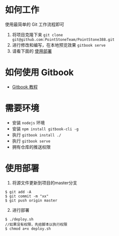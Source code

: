 # 如何工作
使用最简单的 Git 工作流程即可
1. 将项目克隆下来 `git clone git@github.com:PointStoneTeam/PointStone388.git`
2. 进行修改和编写，在本地预览效果 `gitbook serve`
3. 请看下面的 [使用部署](#使用部署)

# 如何使用 Gitbook
- [Gitbook 教程](http://gitbook.zhangjikai.com/)

# 需要环境
- 安装 `nodejs` 环境
- 安装 `npm install gitbook-cli -g`
- 执行 `gitbook install ./`
- 执行 `gitbook serve`
- 拥有仓库的推送权限

# 使用部署
1. 将源文件更新到项目的master分支
```
$ git add -A
$ git commit -m "xx"
$ git push origin master
```
2. 进行部署
```
$ ./deploy.sh
//如果没有权限，先给脚本以执行权限
$ chmod a+x deploy.sh
```